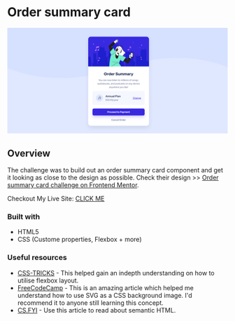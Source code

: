 # Order summary card

![Design preview for the Order summary card coding challenge](./design/desktop-preview.png)

## Overview

The challenge was to build out an order summary card component and get it looking as close to the design as possible. Check their design >> [Order summary card challenge on Frontend Mentor](https://www.frontendmentor.io/challenges/order-summary-component-QlPmajDUj).

Checkout My Live Site: [CLICK ME](https://tp-order-summary-card.netlify.app/)

### Built with

- HTML5
- CSS (Custome properties, Flexbox + more)

### Useful resources

- [CSS-TRICKS](https://css-tricks.com/snippets/css/a-guide-to-flexbox/) - This helped gain an indepth understanding on how to utilise flexbox layout.
- [FreeCodeCamp](https://www.freecodecamp.org/news/use-svg-images-in-css-html/) - This is an amazing article which helped me understand how to use SVG as a CSS background image. I'd recommend it to anyone still learning this concept.
- [CS.FYI](https://cs.fyi/guide/writing-semantic-html) - Use this article to read about semantic HTML.
